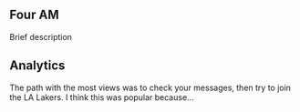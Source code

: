 ## Four AM

Brief description

## Analytics 

The path with the most views was to check your messages, then try to join the LA Lakers.  I think this was popular because... 